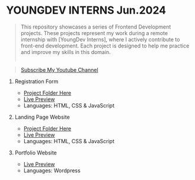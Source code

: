 # YOUNGDEV INTERNS Jun.2024
> This repository showcases a series of Frontend Development projects. These projects represent my work during a remote internship with [YoungDev Interns], where I actively contribute to front-end development. Each project is designed to help me practice and improve my skills in this domain. <br><br>

> [Subscribe My Youtube Channel](https://www.youtube.com/@codewithiqraa/featured) <br>


1. Registration Form
   - [Project Folder Here](https://github.com/iqrarafiq12/YOUNGDEV.INTERNS-24/tree/main/Registration%20Form)
   - [Live Preview](https://signup-signin-user-validation.netlify.app/)
   - Languages: HTML, CSS & JavaScript

2. Landing Page Website
   - [Project Folder Here](https://github.com/iqrarafiq12/YOUNGDEV.INTERNS-24/tree/main/Travel%20Landing)
   - [Live Preview](https://tribe-agency.netlify.app/)
   - Languages: HTML, CSS & JavaScript

3. Portfolio Website
   - [Live Preview](https://izzahhere.wordpress.com/)
   - Languages: Wordpress
